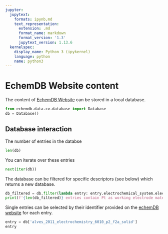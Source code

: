 ```yaml
---
jupyter:
  jupytext:
    formats: ipynb,md
    text_representation:
      extension: .md
      format_name: markdown
      format_version: '1.3'
      jupytext_version: 1.13.6
  kernelspec:
    display_name: Python 3 (ipykernel)
    language: python
    name: python3
---
```


<!-- #region tags=[] -->
# EchemDB Website content
<!-- #endregion -->

The content of [EchemDB Website](https://echemdb.github.io/website) can be stored in a local database.

```python
from echemdb.data.cv.database import Database
db = Database()
```

## Database interaction


The number of entries in the databse

```python
len(db)
```

You can iterate over these entries

```python
next(iter(db))
```

The database can be filtered for specific descriptors (see below) which returns a new database.

```python
db_filtered = db.filter(lambda entry: entry.electrochemical_system.electrodes.working_electrode.material == 'Pt')
print(f'{len(db_filtered)} entries contain Pt as working electrode material.')
```

Single entries can be selected by their identifier provided on the [echemDB website](https://echemdb.github.io/website) for each entry.

```python
entry = db['alves_2011_electrochemistry_6010_p2_f2a_solid']
entry
```
